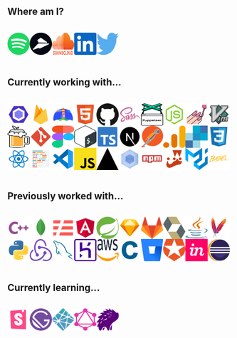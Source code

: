 <h2>Where am I?</h2><br /><div style="display: flex; flex-wrap: wrap;"><a href="https://open.spotify.com/user/1240355717?si=Vf0XhUsDRnGYHza5j5STIQ"><img src="./assets/spotify.svg" alt="spotify" width="50" height="50" /></a><a href="https://flylance.com/"><img src="./assets/flylance.svg" alt="flylance" width="50" height="50" /></a><a href="https://soundcloud.com/jacksonblankenship"><img src="./assets/soundcloud.svg" alt="soundcloud" width="50" height="50" /></a><a href="https://www.linkedin.com/in/jacksonblankenship/"><img src="./assets/linkedin.svg" alt="linkedin" width="50" height="50" /></a><a href="https://twitter.com/env_jackson"><img src="./assets/twitter.svg" alt="twitter" width="50" height="50" /></a></div><br /><h2>Currently working with...</h2><br /><div style="display: flex; flex-wrap: wrap;"><img src="./assets/eslint.svg" alt="eslint" width="50" height="50" /><img src="./assets/firebase.svg" alt="firebase" width="50" height="50" /><img src="./assets/lighthouse.svg" alt="lighthouse" width="50" height="50" /><img src="./assets/html5.svg" alt="html5" width="50" height="50" /><img src="./assets/github.svg" alt="github" width="50" height="50" /><img src="./assets/sass.svg" alt="sass" width="50" height="50" /><img src="./assets/puppeteer.svg" alt="puppeteer" width="50" height="50" /><img src="./assets/node.svg" alt="node" width="50" height="50" /><img src="./assets/styled.svg" alt="styled" width="50" height="50" /><img src="./assets/vim.svg" alt="vim" width="50" height="50" /><img src="./assets/homebrew.svg" alt="homebrew" width="50" height="50" /><img src="./assets/git.svg" alt="git" width="50" height="50" /><img src="./assets/figma.svg" alt="figma" width="50" height="50" /><img src="./assets/bash.svg" alt="bash" width="50" height="50" /><img src="./assets/typescript.svg" alt="typescript" width="50" height="50" /><img src="./assets/next.svg" alt="next" width="50" height="50" /><img src="./assets/postman.svg" alt="postman" width="50" height="50" /><img src="./assets/analytics.svg" alt="analytics" width="50" height="50" /><img src="./assets/sendgrid.svg" alt="sendgrid" width="50" height="50" /><img src="./assets/css3.svg" alt="css3" width="50" height="50" /><img src="./assets/reactts.svg" alt="reactts" width="50" height="50" /><img src="./assets/prettier.svg" alt="prettier" width="50" height="50" /><img src="./assets/vscode.svg" alt="vscode" width="50" height="50" /><img src="./assets/javascript.svg" alt="javascript" width="50" height="50" /><img src="./assets/vercel.svg" alt="vercel" width="50" height="50" /><img src="./assets/webpack.svg" alt="webpack" width="50" height="50" /><img src="./assets/npm.svg" alt="npm" width="50" height="50" /><img src="./assets/jest.svg" alt="jest" width="50" height="50" /><img src="./assets/material-ui.svg" alt="material-ui" width="50" height="50" /><img src="./assets/babel.svg" alt="babel" width="50" height="50" /></div><br /><h2>Previously worked with...</h2><br /><div style="display: flex; flex-wrap: wrap;"><img src="./assets/cpp.svg" alt="cpp" width="50" height="50" /><img src="./assets/mongo.svg" alt="mongo" width="50" height="50" /><img src="./assets/serverless.svg" alt="serverless" width="50" height="50" /><img src="./assets/angular.svg" alt="angular" width="50" height="50" /><img src="./assets/spring.svg" alt="spring" width="50" height="50" /><img src="./assets/sketch.svg" alt="sketch" width="50" height="50" /><img src="./assets/gitlab.svg" alt="gitlab" width="50" height="50" /><img src="./assets/hibernate.svg" alt="hibernate" width="50" height="50" /><img src="./assets/java.svg" alt="java" width="50" height="50" /><img src="./assets/maven.svg" alt="maven" width="50" height="50" /><img src="./assets/python.svg" alt="python" width="50" height="50" /><img src="./assets/redux.svg" alt="redux" width="50" height="50" /><img src="./assets/mysql.svg" alt="mysql" width="50" height="50" /><img src="./assets/heroku.svg" alt="heroku" width="50" height="50" /><img src="./assets/aws.svg" alt="aws" width="50" height="50" /><img src="./assets/c.svg" alt="c" width="50" height="50" /><img src="./assets/bitbucket.svg" alt="bitbucket" width="50" height="50" /><img src="./assets/auth0.svg" alt="auth0" width="50" height="50" /><img src="./assets/invision.svg" alt="invision" width="50" height="50" /><img src="./assets/eclipse.svg" alt="eclipse" width="50" height="50" /></div><br /><h2>Currently learning...</h2><br /><div style="display: flex; flex-wrap: wrap;"><img src="./assets/storybook.svg" alt="storybook" width="50" height="50" /><img src="./assets/gatsby.svg" alt="gatsby" width="50" height="50" /><img src="./assets/netlify.svg" alt="netlify" width="50" height="50" /><img src="./assets/graphql.svg" alt="graphql" width="50" height="50" /><img src="./assets/percy.svg" alt="percy" width="50" height="50" /></div><br />